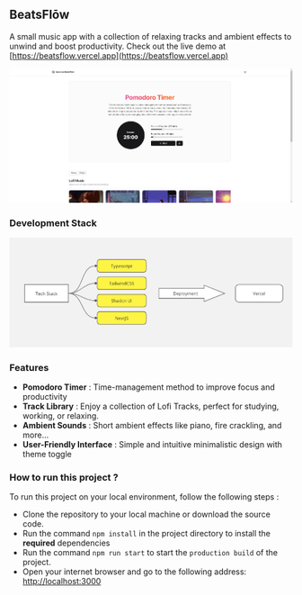 
## BeatsFlōw 

A small music app  with a collection of relaxing tracks and ambient effects to unwind and boost productivity. Check out the live demo at [https://beatsflow.vercel.app](https://beatsflow.vercel.app)

![](/public/demonstration.png)


### Development Stack
![](/public/Flowchart.jpg)

### Features
- **Pomodoro Timer** : Time-management method to improve focus and productivity
- **Track Library** : Enjoy a collection of Lofi Tracks, perfect for studying, working, or relaxing.
- **Ambient Sounds** : Short ambient effects like piano, fire crackling, and more...
- **User-Friendly Interface** : Simple and intuitive minimalistic design with theme toggle

### How to run this project ?
To run this project on your local environment, follow the following steps :
- Clone the repository to your local machine or download the source code.
- Run the command `npm install` in the project directory to install the **required** dependencies
- Run the command `npm run start` to start the `production build` of the project.
- Open your internet browser and go to the following address: [http://localhost:3000](http://localhost:3000)

